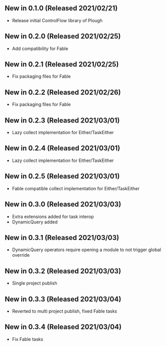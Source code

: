 ## New in 0.1.0 (Released 2021/02/21)
* Release initial ControlFlow library of Plough

## New in 0.2.0 (Released 2021/02/25)
* Add compatibility for Fable

## New in 0.2.1 (Released 2021/02/25)
* Fix packaging files for Fable

## New in 0.2.2 (Released 2021/02/26)
* Fix packaging files for Fable

## New in 0.2.3 (Released 2021/03/01)
* Lazy collect implementation for Either/TaskEither

## New in 0.2.4 (Released 2021/03/01)
* Lazy collect implementation for Either/TaskEither

## New in 0.2.5 (Released 2021/03/01)
* Fable compatible collect implementation for Either/TaskEither

## New in 0.3.0 (Released 2021/03/03)
* Extra extensions added for task interop
* DynamicQuery added

## New in 0.3.1 (Released 2021/03/03)
* DynamicQuery operators require opening a module to not trigger global override

## New in 0.3.2 (Released 2021/03/03)
* Single project publish

## New in 0.3.3 (Released 2021/03/04)
* Reverted to multi project publish, fixed Fable tasks

## New in 0.3.4 (Released 2021/03/04)
* Fix Fable tasks